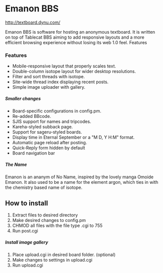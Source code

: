 # Emanon BBS
http://textboard.dynu.com/

Emanon BBS is software for hosting an anonymous textboard. It is written on top of Tablecat BBS aiming to add responsive layouts and a more efficient browsing experience without losing its web 1.0 feel.
Features

### Features
- Mobile-responsive layout that properly scales text.
- Double-column isotope layout for wider desktop resolutions.
- Filter and sort threads with isotope.
- Site-wide thread index displaying recent posts.
- Simple image uploader with gallery.

##### Smaller changes
- Board-specific configurations in config.pm.
- Re-added BBcode.
- SJIS support for names and tripcodes.
- Kareha-styled subback page.
- Support for sageru-styled boards.
- Display time in Eternal September or a "M D, Y H:M" format.
- Automatic page reload after posting.
- Quick-Reply form hidden by default
- Board navigation bar

##### The Name
Emanon is an ananym of No Name, inspired by the lovely manga Omoide Emanon. It also used to be a name for the element argon, which ties in with the chemistry based name of isotope.

## How to install
1. Extract files to desired directory
2. Make desired changes to config.pm
3. CHMOD all files with the file type .cgi to 755
4. Run post.cgi 

##### Install image gallery

1. Place upload.cgi in desired board folder. (optional)
2. Make changes to settings in upload.cgi
3. Run upload.cgi 
